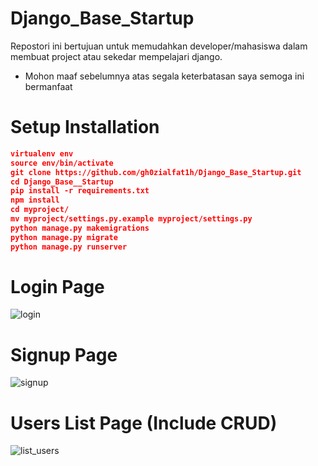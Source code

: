 # Django_Base_Startup
  Repostori ini bertujuan untuk memudahkan developer/mahasiswa dalam membuat project atau sekedar mempelajari django.
  
  - Mohon maaf sebelumnya atas segala keterbatasan saya semoga ini bermanfaat

# Setup Installation

```json
virtualenv env
source env/bin/activate
git clone https://github.com/gh0zialfat1h/Django_Base_Startup.git
cd Django_Base__Startup
pip install -r requirements.txt
npm install
cd myproject/
mv myproject/settings.py.example myproject/settings.py
python manage.py makemigrations
python manage.py migrate
python manage.py runserver
```

# Login Page

![login](https://user-images.githubusercontent.com/47023016/69348814-5dbe9980-0ca9-11ea-8bb5-6cef77864050.png)

# Signup Page

![signup](https://user-images.githubusercontent.com/47023016/69349160-e4737680-0ca9-11ea-97e4-0844806f84b5.png)

# Users List Page (Include CRUD)

![list_users](https://user-images.githubusercontent.com/47023016/69349211-f9500a00-0ca9-11ea-8c92-d11a9db14e20.png)
